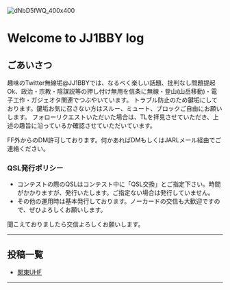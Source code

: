 <head>
 <link rel="shortcut icon" type="image/x-icon" href="favicon.ico?">
</head>

![dNbD5fWQ_400x400](https://user-images.githubusercontent.com/79028771/107865569-1c686a00-6eab-11eb-99dd-20d138c7b092.jpg)
# Welcome to JJ1BBY log

## ごあいさつ

趣味のTwitter無線垢@JJ1BBYでは、なるべく楽しい話題、批判なし問題提起Ok、政治・宗教・陰謀説等の押し付け無用を信条に無線・登山(山岳移動)・電子工作・ガジェオタ関連でつぶやいています。
トラブル防止のため鍵垢にしております。鍵垢お気に召さない方はスルー、ミュート、ブロックご自由にお願いします。
フォローリクエストいただいた場合は、TLを拝見させていただき、上述の趣旨に沿っているか確認させていただいています。

FF外からのDM許可しております。何かあればDMもしくはJARLメール経由でご連絡ください。

### QSL発行ポリシー

- コンテストの際のQSLはコンテスト中に「QSL交換」とご指定下さい。時間がかかりますが、発行いたします。ご指定ない場合は発行していません。
- その他の運用時は基本発行しております。ノーカードの交信も大歓迎ですので、ぜひよろしくお願いします。

聞こえておりましたら交信よろしくお願いします。


----
## 投稿一覧

- [関東UHF](/2021KantoUHF.md/)

----
